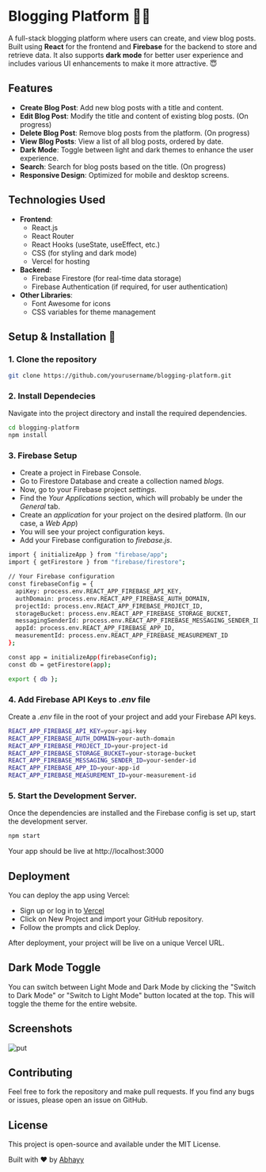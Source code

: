 # Blogging Platform 🤳👋

A full-stack blogging platform where users can create, and view blog posts. Built using **React** for the frontend and **Firebase** for the backend to store and retrieve data. It also supports **dark mode** for better user experience and includes various UI enhancements to make it more attractive. 😇

## Features
- **Create Blog Post**: Add new blog posts with a title and content. 
- **Edit Blog Post**: Modify the title and content of existing blog posts. (On progress)
- **Delete Blog Post**: Remove blog posts from the platform. (On progress)
- **View Blog Posts**: View a list of all blog posts, ordered by date.
- **Dark Mode**: Toggle between light and dark themes to enhance the user experience.
- **Search**: Search for blog posts based on the title. (On progress)
- **Responsive Design**: Optimized for mobile and desktop screens.

## Technologies Used

- **Frontend**: 
  - React.js
  - React Router
  - React Hooks (useState, useEffect, etc.)
  - CSS (for styling and dark mode)
  - Vercel for hosting
- **Backend**: 
  - Firebase Firestore (for real-time data storage)
  - Firebase Authentication (if required, for user authentication)
- **Other Libraries**:
  - Font Awesome for icons
  - CSS variables for theme management

## Setup & Installation 👋

### 1. Clone the repository

```bash
git clone https://github.com/yourusername/blogging-platform.git
```
### 2. Install Dependecies

Navigate into the project directory and install the required dependencies.

```bash
cd blogging-platform
npm install
```

### 3. Firebase Setup

- Create a project in Firebase Console. 
- Go to Firestore Database and create a collection named *blogs*.
- Now, go to your Firebase project *settings*.
- Find the _Your Applications_ section, which will probably be under the *General* tab.
- Create an *application* for your project on the desired platform. (In our case, a _Web App_)
- You will see your project configuration keys.
- Add your Firebase configuration to *firebase.js*.

```bash
import { initializeApp } from "firebase/app";
import { getFirestore } from "firebase/firestore";

// Your Firebase configuration
const firebaseConfig = {
  apiKey: process.env.REACT_APP_FIREBASE_API_KEY,
  authDomain: process.env.REACT_APP_FIREBASE_AUTH_DOMAIN,
  projectId: process.env.REACT_APP_FIREBASE_PROJECT_ID,
  storageBucket: process.env.REACT_APP_FIREBASE_STORAGE_BUCKET,
  messagingSenderId: process.env.REACT_APP_FIREBASE_MESSAGING_SENDER_ID,
  appId: process.env.REACT_APP_FIREBASE_APP_ID,
  measurementId: process.env.REACT_APP_FIREBASE_MEASUREMENT_ID
};

const app = initializeApp(firebaseConfig);
const db = getFirestore(app);

export { db };
```

### 4. Add Firebase API Keys to *.env* file

Create a *.env* file in the root of your project and add your Firebase API keys.

```bash
REACT_APP_FIREBASE_API_KEY=your-api-key
REACT_APP_FIREBASE_AUTH_DOMAIN=your-auth-domain
REACT_APP_FIREBASE_PROJECT_ID=your-project-id
REACT_APP_FIREBASE_STORAGE_BUCKET=your-storage-bucket
REACT_APP_FIREBASE_MESSAGING_SENDER_ID=your-sender-id
REACT_APP_FIREBASE_APP_ID=your-app-id
REACT_APP_FIREBASE_MEASUREMENT_ID=your-measurement-id
```

### 5. Start the Development Server.

Once the dependencies are installed and the Firebase config is set up, start the development server. 

```bash
npm start
```

Your app should be live at http://localhost:3000

## Deployment

You can deploy the app using Vercel:

- Sign up or log in to [Vercel](https://vercel.com/)
- Click on New Project and import your GitHub repository.
- Follow the prompts and click Deploy.

After deployment, your project will be live on a unique Vercel URL.


## Dark Mode Toggle 

You can switch between Light Mode and Dark Mode by clicking the "Switch to Dark Mode" or "Switch to Light Mode" button located at the top. This will toggle the theme for the entire website.

## Screenshots 

![put](https://github.com/user-attachments/assets/6db5ff62-3a06-4437-ab27-073ef307520b)


## Contributing 

Feel free to fork the repository and make pull requests. If you find any bugs or issues, please open an issue on GitHub.

## License 

This project is open-source and available under the MIT License.

Built with ❤️ by [Abhayy](https://instagram.com/abhayy.___)
